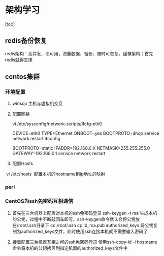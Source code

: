 #                         架构学习

[toc]

## redis备份恢复

redis架构：高并发，高可用，海量数据，备份，随时可恢复，缓存架构；首先redis就得支撑

## centos集群

### 环境配置

1.  winscp 主机与虚拟机交互

2. 配置网络

   vi /etc/sysconfig/network-scripts/ifcfg-eth0

   DEVICE=eth0
   TYPE=Ethernet
   ONBOOT=yes
   BOOTPROTO=dhcp
   service network restart
   ifconfig

   BOOTPROTO=static
   IPADDR=192.168.0.X
   NETMASK=255.255.255.0
   GATEWAY=192.168.0.1
   service network restart

3. 配置Hosts

​		vi /etc/hosts
​		配置本机的hostname到ip地址的映射

### perl

### CentOS为ssh免密码互相通信

1. 首先在三台机器上配置对本机的ssh免密码登录
   ssh-keygen -t rsa
   生成本机的公钥，过程中不断敲回车即可，ssh-keygen命令默认会将公钥放在/root/.ssh目录下
   cd /root/.ssh
   cp id_rsa.pub authorized_keys
   将公钥复制为authorized_keys文件，此时使用ssh连接本机就不需要输入密码了

2. 接着配置三台机器互相之间的ssh免密码登录
   使用ssh-copy-id -i hostname命令将本机的公钥拷贝到指定机器的authorized_keys文件中





